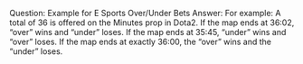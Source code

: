 Question: Example for E Sports Over/Under Bets
Answer: For example: A total of 36 is offered on the Minutes prop in Dota2.
If the map ends at 36:02, “over” wins and “under” loses.
If the map ends at 35:45, “under” wins and “over” loses.
If the map ends at exactly 36:00, the “over” wins and the “under” loses.

